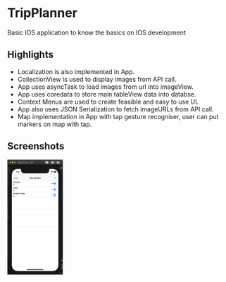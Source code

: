 # TripPlanner
Basic IOS application to know the basics on IOS development

## Highlights
* Localization is also implemented in App.
* CollectionView is used to display images from API call.
* App uses asyncTask to load images from url into imageView.
* App uses coredata to store main tableView data into databse.
* Context Menus are used to create feasible and easy to use UI.
* App also uses JSON Serialization to fetch imageURLs from API call.
* Map implementation in App with tap gesture recogniser, user can put markers on map with tap.

## Screenshots

<img src="Screenshots/1.png" height="25%" alt="App Image" width="25%"/>




